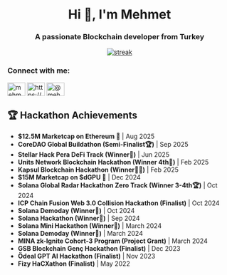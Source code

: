 <h1 align="center">Hi 👋, I'm Mehmet</h1>
<h3 align="center">A passionate Blockchain developer from Turkey</h3>

<p align="center">
  <a href="https://github.com/mehmethayirli">
<img title="stats" alt="streak" src="https://github-readme-streak-stats.herokuapp.com/?user=virjilakrum&theme=dark&hide_border=true&stroke=f53b3b"/>
</a> 
</p>

<h3 align="left">Connect with me:</h3>
<p align="left">
<a href="https://twitter.com/mehmetzsche" target="blank"><img align="center" src="https://raw.githubusercontent.com/rahuldkjain/github-profile-readme-generator/master/src/images/icons/Social/twitter.svg" alt="mehmetzsche" height="30" width="40" /></a>
<a href="https://www.linkedin.com/in/mehmethayirli/" target="blank"><img align="center" src="https://raw.githubusercontent.com/rahuldkjain/github-profile-readme-generator/master/src/images/icons/Social/linked-in-alt.svg" alt="https://www.linkedin.com/in/mehmethayirli/" height="30" width="40" /></a>
<a href="https://medium.com/@mehmethayirli0" target="blank"><img align="center" src="https://raw.githubusercontent.com/rahuldkjain/github-profile-readme-generator/master/src/images/icons/Social/medium.svg" alt="@mehmethayirli0" height="30" width="40" /></a>
</p>

## 🏆 Hackathon Achievements

- **$12.5M Marketcap on Ethereum 🌿** | Aug 2025
- **CoreDAO Global Buildathon (Semi-Finalist🏆)** | Sep 2025
- **Stellar Hack Pera DeFi Track (Winner🥉)** | Jun 2025
- **Units Network Blockchain Hackathon (Winner 4th🏅)** | Feb 2025
- **Kapsul Blockchain Hackathon (Winner🥇🥈)** | Feb 2025
- **$15M Marketcap on $dGPU 🌿** | Dec 2024
- **Solana Global Radar Hackathon Zero Track (Winner 3-4th🏆)** | Oct 2024
- **ICP Chain Fusion Web 3.0 Collision Hackathon (Finalist)** | Oct 2024
- **Solana Demoday (Winner🥉)** | Oct 2024
- **Solana Hackathon (Winner🥇)** | Sep 2024
- **Solana Mini Hackathon (Winner🥇)** | March 2024
- **Solana Demoday (Winner🥈)** | March 2024
- **MINA zk-Ignite Cohort-3 Program (Project Grant)** | March 2024
- **GSB Blockchain Genç Hackathon (Finalist)** | Dec 2023
- **Ödeal GPT AI Hackathon (Finalist)** | Nov 2023
- **Fizy HaCXathon (Finalist)** | May 2022
